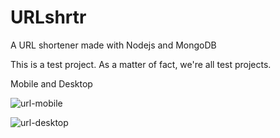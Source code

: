 # URLshrtr
A URL shortener made with Nodejs and MongoDB

This is a test project. As a matter of fact, we're all test projects.

Mobile and Desktop

![url-mobile](https://user-images.githubusercontent.com/82598098/227055907-5a5db3e0-051a-4cc5-bc93-dff615330ba0.jpg)


![url-desktop](https://user-images.githubusercontent.com/82598098/227055919-2ea817d1-aeb6-4ea1-8aa7-8e74a0a412e5.jpg)
